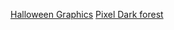 [Halloween Graphics](https://finalbossblues.itch.io/halloween-graphics)
[Pixel Dark forest](https://szadiart.itch.io/pixel-dark-forest)